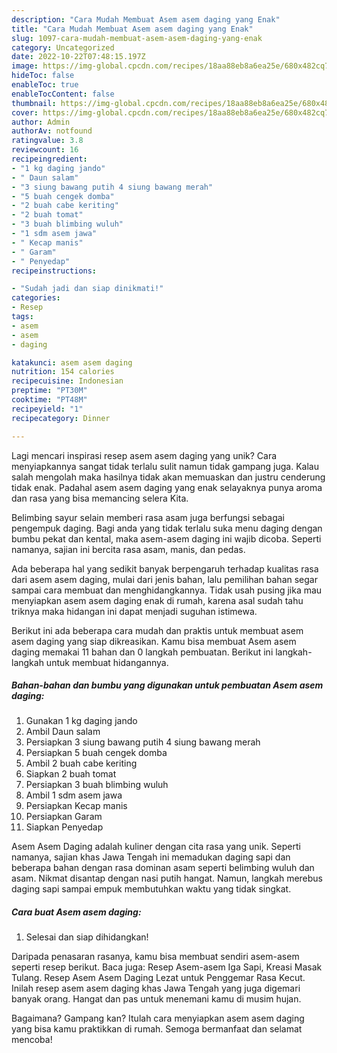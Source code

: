 ```yaml
---
description: "Cara Mudah Membuat Asem asem daging yang Enak"
title: "Cara Mudah Membuat Asem asem daging yang Enak"
slug: 1097-cara-mudah-membuat-asem-asem-daging-yang-enak
category: Uncategorized
date: 2022-10-22T07:48:15.197Z
image: https://img-global.cpcdn.com/recipes/18aa88eb8a6ea25e/680x482cq70/asem-asem-daging-foto-resep-utama.jpg
hideToc: false
enableToc: true
enableTocContent: false
thumbnail: https://img-global.cpcdn.com/recipes/18aa88eb8a6ea25e/680x482cq70/asem-asem-daging-foto-resep-utama.jpg
cover: https://img-global.cpcdn.com/recipes/18aa88eb8a6ea25e/680x482cq70/asem-asem-daging-foto-resep-utama.jpg
author: Admin
authorAv: notfound
ratingvalue: 3.8
reviewcount: 16
recipeingredient:
- "1 kg daging jando"
- " Daun salam"
- "3 siung bawang putih 4 siung bawang merah"
- "5 buah cengek domba"
- "2 buah cabe keriting"
- "2 buah tomat"
- "3 buah blimbing wuluh"
- "1 sdm asem jawa"
- " Kecap manis"
- " Garam"
- " Penyedap"
recipeinstructions:

- "Sudah jadi dan siap dinikmati!"
categories:
- Resep
tags:
- asem
- asem
- daging

katakunci: asem asem daging 
nutrition: 154 calories
recipecuisine: Indonesian
preptime: "PT30M"
cooktime: "PT48M"
recipeyield: "1"
recipecategory: Dinner

---
```





Lagi mencari inspirasi resep asem asem daging yang unik? Cara menyiapkannya sangat tidak terlalu sulit namun tidak gampang juga. Kalau salah mengolah maka hasilnya tidak akan memuaskan dan justru cenderung tidak enak. Padahal asem asem daging yang enak selayaknya punya aroma dan rasa yang bisa memancing selera Kita.





Belimbing sayur selain memberi rasa asam juga berfungsi sebagai pengempuk daging. Bagi anda yang tidak terlalu suka menu daging dengan bumbu pekat dan kental, maka asem-asem daging ini wajib dicoba. Seperti namanya, sajian ini bercita rasa asam, manis, dan pedas.

Ada beberapa hal yang sedikit banyak berpengaruh terhadap kualitas rasa dari asem asem daging, mulai dari jenis bahan, lalu pemilihan bahan segar sampai cara membuat dan menghidangkannya. Tidak usah pusing jika mau menyiapkan asem asem daging enak di rumah, karena asal sudah tahu triknya maka hidangan ini dapat menjadi suguhan istimewa.






Berikut ini ada beberapa cara mudah dan praktis untuk membuat asem asem daging yang siap dikreasikan. Kamu bisa membuat Asem asem daging memakai 11 bahan dan 0 langkah pembuatan. Berikut ini langkah-langkah untuk membuat hidangannya.

<!--inarticleads1-->

##### Bahan-bahan dan bumbu yang digunakan untuk pembuatan Asem asem daging:

1. Gunakan 1 kg daging jando
1. Ambil  Daun salam
1. Persiapkan 3 siung bawang putih 4 siung bawang merah
1. Persiapkan 5 buah cengek domba
1. Ambil 2 buah cabe keriting
1. Siapkan 2 buah tomat
1. Persiapkan 3 buah blimbing wuluh
1. Ambil 1 sdm asem jawa
1. Persiapkan  Kecap manis
1. Persiapkan  Garam
1. Siapkan  Penyedap


Asem Asem Daging adalah kuliner dengan cita rasa yang unik. Seperti namanya, sajian khas Jawa Tengah ini memadukan daging sapi dan beberapa bahan dengan rasa dominan asam seperti belimbing wuluh dan asam. Nikmat disantap dengan nasi putih hangat. Namun, langkah merebus daging sapi sampai empuk membutuhkan waktu yang tidak singkat. 

<!--inarticleads2-->

##### Cara buat Asem asem daging:


1. Selesai dan siap dihidangkan!

Daripada penasaran rasanya, kamu bisa membuat sendiri asem-asem seperti resep berikut. Baca juga: Resep Asem-asem Iga Sapi, Kreasi Masak Tulang. Resep Asem Asem Daging Lezat untuk Penggemar Rasa Kecut. Inilah resep asem asem daging khas Jawa Tengah yang juga digemari banyak orang. Hangat dan pas untuk menemani kamu di musim hujan. 

Bagaimana? Gampang kan? Itulah cara menyiapkan asem asem daging yang bisa kamu praktikkan di rumah. Semoga bermanfaat dan selamat mencoba!
